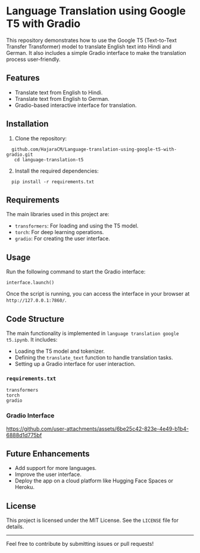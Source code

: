 # Language Translation using Google T5 with Gradio

This repository demonstrates how to use the Google T5 (Text-to-Text Transfer Transformer) model to translate English text into Hindi and German. It also includes a simple Gradio interface to make the translation process user-friendly.

## Features
- Translate text from English to Hindi.
- Translate text from English to German.
- Gradio-based interactive interface for translation.

## Installation

1. Clone the repository:
```
  github.com/HajaraCM/Language-translation-using-google-t5-with-gradio.git
   cd language-translation-t5
```

2. Install the required dependencies:
   
 ```
   pip install -r requirements.txt
 ```

## Requirements
The main libraries used in this project are:
- `transformers`: For loading and using the T5 model.
- `torch`: For deep learning operations.
- `gradio`: For creating the user interface.

## Usage

Run the following command to start the Gradio interface:
```
interface.launch()
```

Once the script is running, you can access the interface in your browser at `http://127.0.0.1:7860/`.

## Code Structure

The main functionality is implemented in `language translation google t5.ipynb`. It includes:
- Loading the T5 model and tokenizer.
- Defining the `translate_text` function to handle translation tasks.
- Setting up a Gradio interface for user interaction.

### `requirements.txt`
```plaintext
transformers
torch
gradio
```



### Gradio Interface


https://github.com/user-attachments/assets/6be25c42-823e-4e49-b1b4-6888d1d775bf

## Future Enhancements
- Add support for more languages.
- Improve the user interface.
- Deploy the app on a cloud platform like Hugging Face Spaces or Heroku.

## License
This project is licensed under the MIT License. See the `LICENSE` file for details.

---

Feel free to contribute by submitting issues or pull requests!

